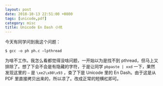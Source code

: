 ```yaml
---
layout: post
date: 2018-10-13 22:51:00 +0800
tags: [unicode,pdf]
category: misc
title: Unicode En Dash 小坑
---
```


今天有同学问到我这个问题：

```
$ gcc -o ph ph.c –lpthread
```

为啥不工作。我怎么看都觉得没啥问题，一开始以为是找不到 pthread，但马上又排除了。想了下会不会是有隐藏的字符，于是让同学 `pbpaste | xxd` 一下，果然发现这里的 `–` 是 `\xe2\x80\x93` ，查了下是 Unicode 里的 En Dash。由于这是从 PDF 里直接拷贝出来的，所以凉了。改成正常的短横杠即可。